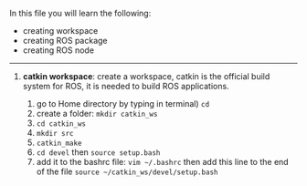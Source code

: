 In this file you will learn the following:
* creating workspace
* creating ROS package
* creating ROS node
---------------------

1. **catkin workspace**: create a workspace, catkin is the official build system for ROS, it is needed to build ROS applications.

    1. go to Home directory by typing in terminal) `cd`
    2. create a folder: `mkdir catkin_ws`
    3. `cd catkin_ws`
    4. `mkdir src`
    5. `catkin_make`
    6. `cd devel` then `source setup.bash`
    7. add it to the bashrc file:  `vim ~/.bashrc` then add this line to the end of the file `source ~/catkin_ws/devel/setup.bash`
